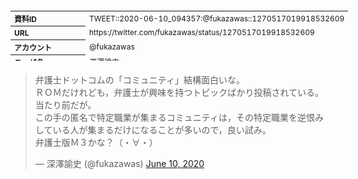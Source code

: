 <table style="font-size: 9pt; width: 610px; margin-bottom: 20px; height: 80px;">
<tbody>
    <tr>
        <th align=left>資料ID</th>
        <td align=left>TWEET::2020-06-10_094357:@fukazawas::1270517019918532609</td>
    </tr>
    <tr>
        <th align=left>URL</th>
        <td align=left>https://twitter.com/fukazawas/status/1270517019918532609</td>
    </tr>
    <tr>
        <th align=left>アカウント</th>
        <td align=left>@fukazawas</td>
    </tr>
    <tr>
        <th align=left>ユーザ名</th>
        <td align=left>深澤諭史</td>
    </tr>
    <tr>
        <th align=left>ツイートの記録日時</th>
        <td align=left>created_at 2022-08-24_1057</td>
    </tr>
</tbody>
</table>
<blockquote class="twitter-tweet" data-width="450"  data-lang="ja"><p lang="ja" dir="ltr">弁護士ドットコムの「コミュニティ」結構面白いな。<br>ＲＯＭだけれども，弁護士が興味を持つトピックばかり投稿されている。当たり前だが。<br>この手の匿名で特定職業が集まるコミュニティは，その特定職業を逆恨みしている人が集まるだけになることが多いので，良い試み。<br>弁護士版Ｍ３かな？（・∀・）</p>&mdash; 深澤諭史 (@fukazawas) <a href="https://twitter.com/fukazawas/status/1270517019918532609?ref_src=twsrc%5Etfw">June 10, 2020</a></blockquote>
<script async src="https://platform.twitter.com/widgets.js" charset="utf-8"></script>


